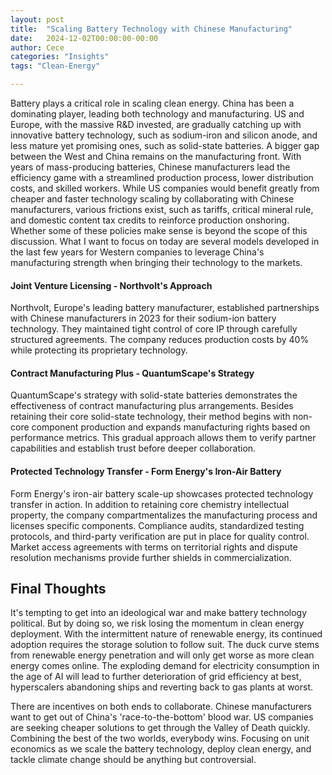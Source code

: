 ```yaml
---
layout: post
title:  "Scaling Battery Technology with Chinese Manufacturing"
date:   2024-12-02T00:00:00-00:00
author: Cece
categories: "Insights"
tags: "Clean-Energy"

---
```


Battery plays a critical role in scaling clean energy. China has been a dominating player, leading both technology and manufacturing. US and Europe, with the massive R&D invested, are gradually catching up with innovative battery technology, such as sodium-iron and silicon anode, and less mature yet promising ones, such as solid-state batteries. A bigger gap between the West and China remains on the manufacturing front. With years of mass-producing batteries, Chinese manufacturers lead the efficiency game with a streamlined production process, lower distribution costs, and skilled workers. While US companies would benefit greatly from cheaper and faster technology scaling by collaborating with Chinese manufacturers, various frictions exist, such as tariffs, critical mineral rule, and domestic content tax credits to reinforce production onshoring. Whether some of these policies make sense is beyond the scope of this discussion. What I want to focus on today are several models developed in the last few years for Western companies to leverage China's manufacturing strength when bringing their technology to the markets.

#### **Joint Venture Licensing - Northvolt's Approach** 

Northvolt, Europe's leading battery manufacturer, established partnerships with Chinese manufacturers in 2023 for their sodium-ion battery technology. They maintained tight control of core IP through carefully structured agreements. The company reduces production costs by 40% while protecting its proprietary technology.

#### Contract Manufacturing Plus - QuantumScape's Strategy

QuantumScape's strategy with solid-state batteries demonstrates the effectiveness of contract manufacturing plus arrangements. Besides retaining their core solid-state technology, their method begins with non-core component production and expands manufacturing rights based on performance metrics. This gradual approach allows them to verify partner capabilities and establish trust before deeper collaboration. 

#### Protected Technology Transfer - Form Energy's Iron-Air Battery

Form Energy's iron-air battery scale-up showcases protected technology transfer in action. In addition to retaining core chemistry intellectual property, the company compartmentalizes the manufacturing process and licenses specific components. Compliance audits, standardized testing protocols, and third-party verification are put in place for quality control. Market access agreements with terms on territorial rights and dispute resolution mechanisms provide further shields in commercialization.

## Final Thoughts

It's tempting to get into an ideological war and make battery technology political. But by doing so, we risk losing the momentum in clean energy deployment. With the intermittent nature of renewable energy, its continued adoption requires the storage solution to follow suit. The duck curve stems from renewable energy penetration and will only get worse as more clean energy comes online. The exploding demand for electricity consumption in the age of AI will lead to further deterioration of grid efficiency at best, hyperscalers abandoning ships and reverting back to gas plants at worst.

There are incentives on both ends to collaborate. Chinese manufacturers want to get out of China's 'race-to-the-bottom' blood war. US companies are seeking cheaper solutions to get through the Valley of Death quickly. Combining the best of the two worlds, everybody wins. Focusing on unit economics as we scale the battery technology, deploy clean energy, and tackle climate change should be anything but controversial.